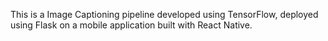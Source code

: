 This is a Image Captioning pipeline developed using TensorFlow, deployed using Flask on a mobile application built with React Native.
